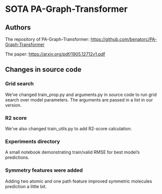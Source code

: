 # SOTA PA-Graph-Transformer

## Authors

The repository of PA-Graph-Transformer: https://github.com/benatorc/PA-Graph-Transformer

The paper: https://arxiv.org/pdf/1905.12712v1.pdf

## Changes in source code

### Grid search

We’ve changed train_prop.py and arguments.py in source code to run grid search over model parameters. The arguments are passed in a list in our version.

### R2 score

We’ve also changed train_utils.py to add R2-score calculation. 

### Experiments directory

A small notebook demonstrating train/valid RMSE for best model’s predictions.

### Symmetry features were added

Adding two atomic and one path feature improved symmetric molecules prediction a little bit.
